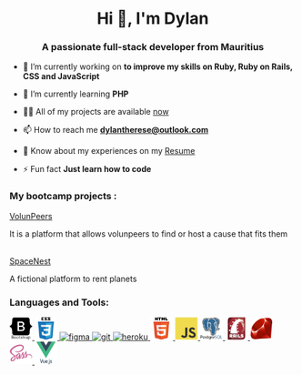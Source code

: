 <!---
DylanTherese/DylanTherese is a ✨ special ✨ repository because its `README.md` (this file) appears on your GitHub profile.
You can click the Preview link to take a look at your changes.
--->

<h1 align="center">Hi 👋, I'm Dylan</h1>
<h3 align="center">A passionate full-stack developer from Mauritius</h3>

- 🔭 I’m currently working on **to improve my skills on Ruby, Ruby on Rails, CSS and JavaScript**

- 🌱 I’m currently learning **PHP**

-  👨‍💻 All of my projects are available <a href="[https://www.notion.so/Dylan-Therese-Web-Developer-4053f9d367524981ac39d1f3b64a589c](https://www.notion.so/Dylan-Therese-Web-Developer-4053f9d367524981ac39d1f3b64a589c](https://www.notion.so/Dylan-Therese-Web-Developer-4053f9d367524981ac39d1f3b64a589c)">now</a>

- 📫 How to reach me **dylantherese@outlook.com**

- 📄 Know about my experiences on my <a href="https://file.notion.so/f/f/d147a137-ea92-4b8a-9713-7905c4d0f212/d00a6a13-3f51-4302-b3b9-058f3874f907/DylanTherese_CV-Resume.pdf?id=6d303160-d269-4fe3-b102-6f11076dbd36&table=block&spaceId=d147a137-ea92-4b8a-9713-7905c4d0f212&expirationTimestamp=1700812800000&signature=Z5okCFC0ElRX_E27kdZ3Jk5Lvs8-y4bzMeQzAXkIvpI&downloadName=DylanTherese+CV-Resume.pdf](https://file.notion.so/f/f/d147a137-ea92-4b8a-9713-7905c4d0f212/d00a6a13-3f51-4302-b3b9-058f3874f907/DylanTherese_CV-Resume.pdf?id=6d303160-d269-4fe3-b102-6f11076dbd36&table=block&spaceId=d147a137-ea92-4b8a-9713-7905c4d0f212&expirationTimestamp=1700812800000&signature=Z5okCFC0ElRX_E27kdZ3Jk5Lvs8-y4bzMeQzAXkIvpI&downloadName=DylanTherese+CV-Resume.pdf">Resume</a>

- ⚡ Fun fact **Just learn how to code**

<h3> My bootcamp projects :</h3>
<a href="https://volunpeers-fbb2accb8e74.herokuapp.com/">VolunPeers</a>
<p>It is a platform that allows volunpeers to find or host a cause that fits them</p>
<br>
<a href="https://github.com/Isaac-Andriamiharisoa/space-nest">SpaceNest</a>
<p>A fictional platform to rent planets</p>


<h3 align="left">Languages and Tools:</h3>
<p align="left"> <a href="https://getbootstrap.com" target="_blank" rel="noreferrer"> <img src="https://raw.githubusercontent.com/devicons/devicon/master/icons/bootstrap/bootstrap-plain-wordmark.svg" alt="bootstrap" width="40" height="40"/> </a> <a href="https://www.w3schools.com/css/" target="_blank" rel="noreferrer"> <img src="https://raw.githubusercontent.com/devicons/devicon/master/icons/css3/css3-original-wordmark.svg" alt="css3" width="40" height="40"/> </a> <a href="https://www.figma.com/" target="_blank" rel="noreferrer"> <img src="https://www.vectorlogo.zone/logos/figma/figma-icon.svg" alt="figma" width="40" height="40"/> </a> <a href="https://git-scm.com/" target="_blank" rel="noreferrer"> <img src="https://www.vectorlogo.zone/logos/git-scm/git-scm-icon.svg" alt="git" width="40" height="40"/> </a> <a href="https://heroku.com" target="_blank" rel="noreferrer"> <img src="https://www.vectorlogo.zone/logos/heroku/heroku-icon.svg" alt="heroku" width="40" height="40"/> </a> <a href="https://www.w3.org/html/" target="_blank" rel="noreferrer"> <img src="https://raw.githubusercontent.com/devicons/devicon/master/icons/html5/html5-original-wordmark.svg" alt="html5" width="40" height="40"/> </a> <a href="https://developer.mozilla.org/en-US/docs/Web/JavaScript" target="_blank" rel="noreferrer"> <img src="https://raw.githubusercontent.com/devicons/devicon/master/icons/javascript/javascript-original.svg" alt="javascript" width="40" height="40"/> </a> <a href="https://www.postgresql.org" target="_blank" rel="noreferrer"> <img src="https://raw.githubusercontent.com/devicons/devicon/master/icons/postgresql/postgresql-original-wordmark.svg" alt="postgresql" width="40" height="40"/> </a> <a href="https://rubyonrails.org" target="_blank" rel="noreferrer"> <img src="https://raw.githubusercontent.com/devicons/devicon/master/icons/rails/rails-original-wordmark.svg" alt="rails" width="40" height="40"/> </a> <a href="https://www.ruby-lang.org/en/" target="_blank" rel="noreferrer"> <img src="https://raw.githubusercontent.com/devicons/devicon/master/icons/ruby/ruby-original.svg" alt="ruby" width="40" height="40"/> </a> <a href="https://sass-lang.com" target="_blank" rel="noreferrer"> <img src="https://raw.githubusercontent.com/devicons/devicon/master/icons/sass/sass-original.svg" alt="sass" width="40" height="40"/> </a> <a href="https://vuejs.org/" target="_blank" rel="noreferrer"> <img src="https://raw.githubusercontent.com/devicons/devicon/master/icons/vuejs/vuejs-original-wordmark.svg" alt="vuejs" width="40" height="40"/> </a> </p>

